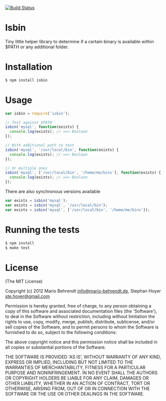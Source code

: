 [![Build Status](https://secure.travis-ci.org/mbehrendt/isbin.png?branch=master)](https://travis-ci.org/mbehrendt/isbin)

# Isbin

Tiny little helper library to determine if a certain binary is available within $PATH or any additional folder.

# Installation

```bash
$ npm install isbin
```

# Usage

```js
var isbin = require('isbin');

// Test against $PATH
isbin('mysql', function(exists) {
  console.log(exists); // ==> Boolean
});

// With additional path to test
isbin('mysql', '/usr/local/bin', function(exists) {
  console.log(exists); // ==> Boolean
});

// Or multiple ones
isbin('mysql', ['/usr/local/bin', '/home/me/bins'], function(exists) {
  console.log(exists); // ==> Boolean
});
```

There are also synchronous versions available

```js
var exists = isbin('mysql');
var exists = isbin('mysql', '/usr/local/bin');
var exists = isbin('mysql', ['/usr/local/bin', '/home/me/bins']);
```

# Running the tests

```bash
$ npm install
$ make test
```

# License

(The MIT License)

Copyright (c) 2012 Mario Behrendt info@mario-behrendt.de, Stephan Hoyer <ste.hoyer@gmail.com>

Permission is hereby granted, free of charge, to any person obtaining a copy of this software and associated documentation files (the 'Software'), to deal in the Software without restriction, including without limitation the rights to use, copy, modify, merge, publish, distribute, sublicense, and/or sell copies of the Software, and to permit persons to whom the Software is furnished to do so, subject to the following conditions:

The above copyright notice and this permission notice shall be included in all copies or substantial portions of the Software.

THE SOFTWARE IS PROVIDED 'AS IS', WITHOUT WARRANTY OF ANY KIND, EXPRESS OR IMPLIED, INCLUDING BUT NOT LIMITED TO THE WARRANTIES OF MERCHANTABILITY, FITNESS FOR A PARTICULAR PURPOSE AND NONINFRINGEMENT. IN NO EVENT SHALL THE AUTHORS OR COPYRIGHT HOLDERS BE LIABLE FOR ANY CLAIM, DAMAGES OR OTHER LIABILITY, WHETHER IN AN ACTION OF CONTRACT, TORT OR OTHERWISE, ARISING FROM, OUT OF OR IN CONNECTION WITH THE SOFTWARE OR THE USE OR OTHER DEALINGS IN THE SOFTWARE.
